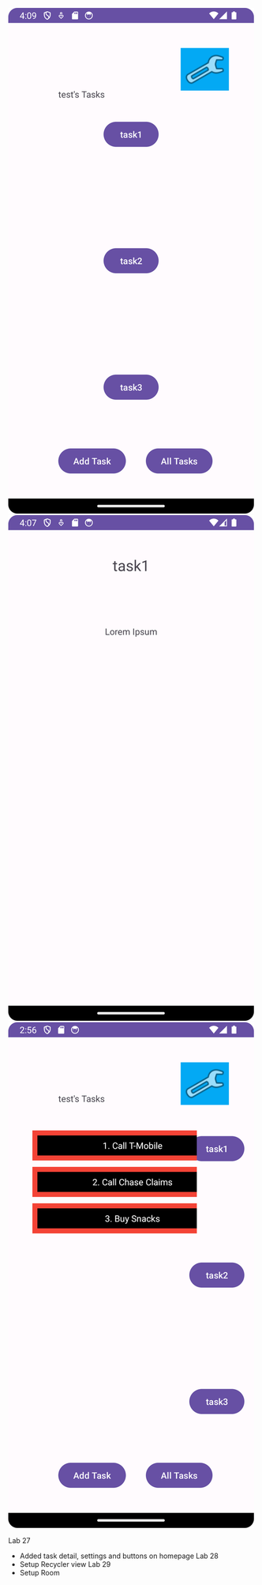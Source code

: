 ![image description](screenshots/MyTasks.png)
![image description](screenshots/Screenshot_20230820_160722.png)
![image description](screenshots/Lab28.png)


Lab 27
- Added task detail, settings and buttons on homepage
Lab 28
- Setup Recycler view
Lab 29
- Setup Room